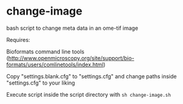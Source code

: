 change-image
============

bash script to change meta data in an ome-tif image

Requires:

Bioformats command line tools (http://www.openmicroscopy.org/site/support/bio-formats/users/comlinetools/index.html)

Copy "settings.blank.cfg" to "settings.cfg" and change paths inside "settings.cfg" to your liking

Execute script inside the script directory with ```sh change-image.sh```
